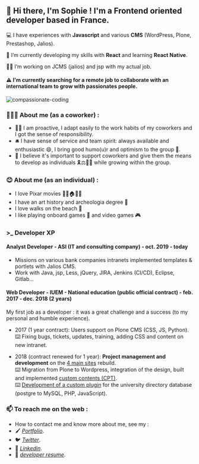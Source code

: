 ## 👋 Hi there, I'm Sophie ! I'm a Frontend oriented developer based in France.  

<p>💻 I have experiences with <b>Javascript</b> and various <b>CMS</b> (WordPress, Plone, Prestashop, Jalios).</p>

<p>🔭 I’m currently developing my skills with <b>React</b> and learning <b>React Native</b>.</p>

<p>👩‍💻 I’m working on JCMS (jalios) and jsp with my actual job.</p>

#### ⚠️ I'm currently searching for a remote job to collaborate with an international team to grow with passionates people.

![compassionate-coding](/S0f1eM/S0f1eM/blob/master/compassionate.jpeg)

### 👩🏻‍💼 About me (as a coworker) : 
* 🙋‍♀️ I am proactive, I adapt easily to the work habits of my coworkers and I got the sense of responsibility.   
* 🛎️ I have sense of service and team spirit: always available and enthusiastic 😄, I bring good humo(u)r and optimism to the group 🌼.   
* 🤗 I believe it's important to support coworkers and give them the means to develop as individuals 🎗️⚖️🏳️‍🌈 while growing within the group.

### 😊 About me (as an individual) : 
* I love Pixar movies 🎈🎈🏠🎈🎈  
* I have an art history and archeologia degree 🤠  
* I love walks on the beach 🌅 
* I like playing onboard games 🎲 and video games 🎮

### >_ Developer XP

#### Analyst Developer - ASI (IT and consulting company) - oct. 2019 - today

* Missions on various bank companies intranets implemented templates & portlets with Jalios CMS.
* Work with Java, jsp, Less, jQuery, JIRA, Jenkins (CI/CD), Eclipse, Gitlab...

#### Web Developer - IUEM - National education (public official contract) - feb. 2017 - dec. 2018 (2 years)

<p>My first job as a developer : it was a great challenge and a success (to my personal and humble experience).</p>

* 2017 (1 year contract): Users support on Plone CMS (CSS, JS, Python).   
⌨️ Fixing bugs, tickets, updates, training, adding CSS and content on new intranet. 

* 2018 (contract renewed for 1 year): <b>Project management and development</b> on the [4 main sites](https://www-iuem.univ-brest.fr/) rebuild.  
⌨️ Migration from Plone to Wordpress, integration of the design, built and implemented [custom contents (CPT)](https://www-iuem.univ-brest.fr/lemar/recherche/equipe-panorama/#prsentation).  
⌨️ [Development of a custom plugin](https://github.com/S0f1eM/my-first-wp-plugin) for the university directory database (postgre to MySQL, PHP, JavaScript).

### 📫 To reach me on the web : 

* How to contact me and know more about me, see my :
* 🖌️ *[Portfolio](https://sophie-marchand.netlify.app/)*.
* 🐦 *[Twitter](https://twitter.com/S0f1eM)*.
* 💬 *[Linkedin](https://www.linkedin.com/in/sophie-marchand-web-developer/)*. 
* 📝 *[developer resume](https://www.cakeresume.com/me/sophie-marchand)*.

